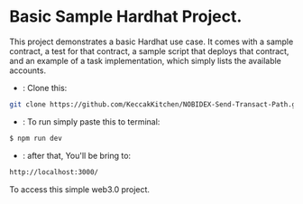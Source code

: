 # Basic Sample Hardhat Project.

This project demonstrates a basic Hardhat use case. It comes with a sample contract, a test for that contract, a sample script that deploys that contract, 
and an example of a task implementation, which simply lists the available accounts.

- : Clone this:
```bash
git clone https://github.com/KeccakKitchen/NOBIDEX-Send-Transact-Path.git
```
- : To run simply paste this to terminal:
```bash
$ npm run dev
```
- : after that, You'll be bring to:
```bash
http://localhost:3000/
```
To access this simple web3.0 project.
